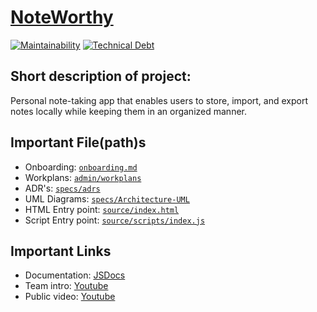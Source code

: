 # [NoteWorthy](https://cse112-sp24-group2.github.io/NoteWorthy/)

[![Maintainability](https://api.codeclimate.com/v1/badges/d0673d8890128a7210db/maintainability)](https://codeclimate.com/github/cse112-sp24-group2/NoteWorthy/maintainability)
[![Technical Debt](https://img.shields.io/codeclimate/tech-debt/cse112-sp24-group2/NoteWorthy?logo=codeclimate)](https://codeclimate.com/github/cse112-sp24-group2/NoteWorthy/maintainability)

## Short description of project:

Personal note-taking app that enables users to store, import, and export notes locally while keeping them in an organized manner.

## Important File(path)s

- Onboarding: [`onboarding.md`](https://github.com/cse112-sp24-group2/NoteWorthy/blob/main/onboarding.md)
- Workplans: [`admin/workplans`](https://github.com/cse112-sp24-group2/NoteWorthy/tree/main/admin/workplans)
- ADR's: [`specs/adrs`](https://github.com/cse112-sp24-group2/NoteWorthy/tree/main/specs/adrs)
- UML Diagrams: [`specs/Architecture-UML`](https://github.com/cse112-sp24-group2/NoteWorthy/tree/main/specs/Architecture-UML)
- HTML Entry point: [`source/index.html`](https://github.com/cse112-sp24-group2/NoteWorthy/blob/main/source/index.html)
- Script Entry point: [`source/scripts/index.js`](https://github.com/cse112-sp24-group2/NoteWorthy/blob/main/source/scripts/index.js)

## Important Links

- Documentation: [JSDocs](https://cse112-sp24-group2.github.io/JSDocs/)
- Team intro: [Youtube](https://youtu.be/6TGIHsYhdZY?si=kF-PFqX8vI5nCssk)
- Public video: [Youtube](https://youtu.be/gBs5uSqh4kw)
